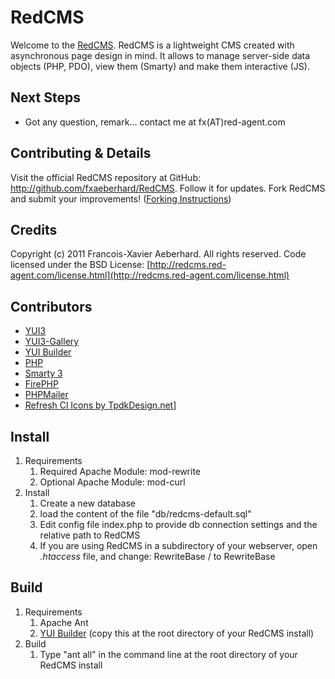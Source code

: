 RedCMS
=================

Welcome to the [RedCMS](http://redcms.red-agent.com). RedCMS is a lightweight CMS created with asynchronous page design in mind. It allows to manage server-side data objects (PHP, PDO), view them (Smarty) and make them interactive (JS).


Next Steps
----------

* Got any question, remark... contact me at fx(AT)red-agent.com

Contributing & Details
----------------------

Visit the official RedCMS repository at GitHub: <http://github.com/fxaeberhard/RedCMS>. Follow it for updates. Fork RedCMS and submit your improvements!  ([Forking Instructions](http://help.github.com/forking/))

Credits
----------------------

Copyright (c) 2011 Francois-Xavier Aeberhard. All rights reserved.
Code licensed under the BSD License:
[http://redcms.red-agent.com/license.html](http://redcms.red-agent.com/license.html)

Contributors
----------------------

* [YUI3](http://developer.yahoo.com/yui/3/)
* [YUI3-Gallery](http://yuilibrary.com/gallery/)
* [YUI Builder](http://yuilibrary.com/gallery/)
* [PHP](http://www.php.net/)
* [Smarty 3](http://www.smarty.net/)
* [FirePHP](http://www.firephp.org/)
* [PHPMailer](http://phpmailer.worxware.com/)
* [Refresh Cl Icons by TpdkDesign.net](http://www.iconarchive.com/category/system/refresh-cl-icons-by-tpdkdesign.net.html)]
	
Install
----------------------
	
1. Requirements
	1. Required Apache Module:
mod-rewrite
	2. Optional Apache Module:
mod-curl
2. Install
	1. Create a new database 
	2. load the content of the file "db/redcms-default.sql"
	3. Edit config file index.php to provide db connection settings and the relative path to RedCMS
	4. If you are using RedCMS in a subdirectory of your webserver, open *.htaccess* file, and change:
		RewriteBase /
	to
		RewriteBase <your directory>

Build
----------------------
1. Requirements
	1. Apache Ant
	2. [YUI Builder](http://yuilibrary.com/projects/builder) (copy this at the root directory of your RedCMS install)
2. Build
	1. Type "ant all" in the command line at the root directory of your RedCMS install
